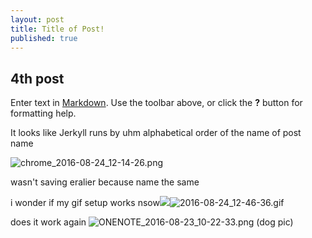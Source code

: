 ```yaml
---
layout: post
title: Title of Post!
published: true
---
```

## 4th post

Enter text in [Markdown](http://daringfireball.net/projects/markdown/). Use the toolbar above, or click the **?** button for formatting help.

It looks like Jerkyll runs by uhm alphabetical order of the name of post name

![chrome_2016-08-24_12-14-26.png]({{site.baseurl}}/_posts/chrome_2016-08-24_12-14-26.png)

wasn't saving eralier because name the same

i wonder if my gif setup works nsow![]({{site.baseurl}}/)![2016-08-24_12-46-36.gif]({{site.baseurl}}/_posts/2016-08-24_12-46-36.gif)

does it work again ![ONENOTE_2016-08-23_10-22-33.png]({{site.baseurl}}/_posts/ONENOTE_2016-08-23_10-22-33.png)
(dog pic)

